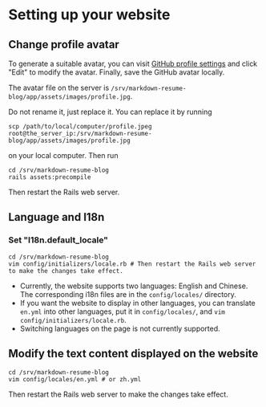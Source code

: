 # Setting up your website

## Change profile avatar

To generate a suitable avatar, you can visit [GitHub profile settings](https://github.com/settings/profile) and click "Edit" to modify the avatar. Finally, save the GitHub avatar locally.

The avatar file on the server is `/srv/markdown-resume-blog/app/assets/images/profile.jpg`.

Do not rename it, just replace it. You can replace it by running

```shell
scp /path/to/local/computer/profile.jpeg root@the_server_ip:/srv/markdown-resume-blog/app/assets/images/profile.jpg
```

on your local computer. Then run

```shell
cd /srv/markdown-resume-blog
rails assets:precompile
```

Then restart the Rails web server.

## Language and I18n

### Set "I18n.default_locale"

```shell
cd /srv/markdown-resume-blog
vim config/initializers/locale.rb # Then restart the Rails web server to make the changes take effect.
```

- Currently, the website supports two languages: English and Chinese. The corresponding i18n files are in the `config/locales/` directory.
- If you want the website to display in other languages, you can translate `en.yml` into other languages, put it in `config/locales/`, and `vim config/initializers/locale.rb`.
- Switching languages on the page is not currently supported.

## Modify the text content displayed on the website

```shell
cd /srv/markdown-resume-blog
vim config/locales/en.yml # or zh.yml
```

Then restart the Rails web server to make the changes take effect.
